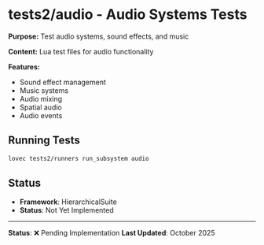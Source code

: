 # tests2/audio - Audio Systems Tests

**Purpose:** Test audio systems, sound effects, and music

**Content:** Lua test files for audio functionality

**Features:**
- Sound effect management
- Music systems
- Audio mixing
- Spatial audio
- Audio events

## Running Tests

```bash
lovec tests2/runners run_subsystem audio
```

## Status

- **Framework**: HierarchicalSuite
- **Status**: Not Yet Implemented

---

**Status**: ❌ Pending Implementation
**Last Updated**: October 2025
